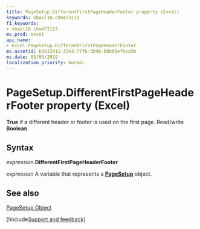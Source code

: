 ```yaml
---
title: PageSetup.DifferentFirstPageHeaderFooter property (Excel)
keywords: vbaxl10.chm473113
f1_keywords:
- vbaxl10.chm473113
ms.prod: excel
api_name:
- Excel.PageSetup.DifferentFirstPageHeaderFooter
ms.assetid: b3613d11-33e3-77f6-3b9b-bbb05efbed3b
ms.date: 05/03/2019
localization_priority: Normal
---
```



# PageSetup.DifferentFirstPageHeaderFooter property (Excel)

 **True** if a different header or footer is used on the first page. Read/write **Boolean**.


## Syntax

_expression_.**DifferentFirstPageHeaderFooter**

_expression_ A variable that represents a **[PageSetup](Excel.PageSetup.md)** object.


## See also


[PageSetup Object](Excel.PageSetup.md)

[!include[Support and feedback](~/includes/feedback-boilerplate.md)]
